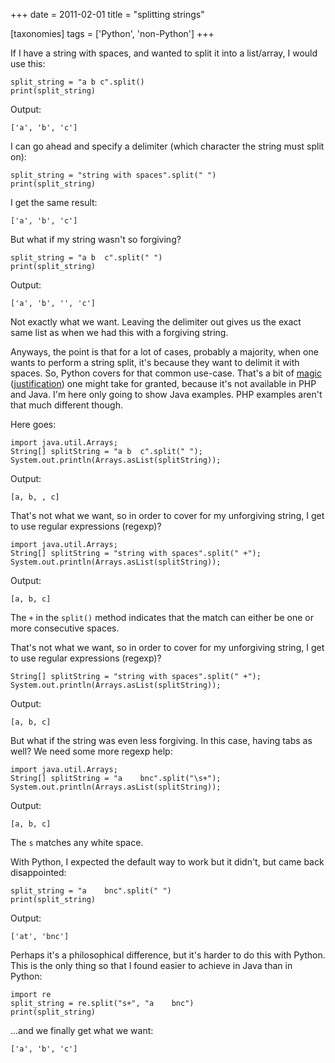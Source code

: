 +++
date = 2011-02-01
title = "splitting strings"

[taxonomies]
tags = ['Python', 'non-Python']
+++

If I have a string with spaces, and wanted to split it into a
list/array, I would use this:

``` {.sourceCode .python}
split_string = "a b c".split()
print(split_string)
```

Output:

    ['a', 'b', 'c']

I can go ahead and specify a delimiter (which character the string must
split on):

``` {.sourceCode .python}
split_string = "string with spaces".split(" ")
print(split_string)
```

I get the same result:

    ['a', 'b', 'c']

But what if my string wasn\'t so forgiving?

``` {.sourceCode .python}
split_string = "a b  c".split(" ")
print(split_string)
```

Output:

    ['a', 'b', '', 'c']

Not exactly what we want. Leaving the delimiter out gives us the exact
same list as when we had this with a forgiving string.

Anyways, the point is that for a lot of cases, probably a majority, when
one wants to perform a string split, it\'s because they want to delimit
it with spaces. So, Python covers for that common use-case. That\'s a
bit of [magic] ([justification]) one might take for granted, because
it\'s not available in PHP and Java. I\'m here only going to show Java
examples. PHP examples aren\'t that much different though.

Here goes:

``` {.sourceCode .java}
import java.util.Arrays;
String[] splitString = "a b  c".split(" ");
System.out.println(Arrays.asList(splitString));
```

Output:

    [a, b, , c]

That\'s not what we want, so in order to cover for my unforgiving
string, I get to use regular expressions (regexp)?

``` {.sourceCode .java}
import java.util.Arrays;
String[] splitString = "string with spaces".split(" +");
System.out.println(Arrays.asList(splitString));
```

Output:

    [a, b, c]

The `+` in the `split()` method indicates that the match can either be
one or more consecutive spaces.

That\'s not what we want, so in order to cover for my unforgiving
string, I get to use regular expressions (regexp)?

``` {.sourceCode .java}
String[] splitString = "string with spaces".split(" +");
System.out.println(Arrays.asList(splitString));
```

Output:

    [a, b, c]

But what if the string was even less forgiving. In this case, having
tabs as well? We need some more regexp help:

``` {.sourceCode .java}
import java.util.Arrays;
String[] splitString = "a    bnc".split("\s+");
System.out.println(Arrays.asList(splitString));
```

Output:

    [a, b, c]

The `s` matches any white space.

With Python, I expected the default way to work but it didn\'t, but came
back disappointed:

``` {.sourceCode .python}
split_string = "a    bnc".split(" ")
print(split_string)
```

Output:

    ['at', 'bnc']

Perhaps it\'s a philosophical difference, but it\'s harder to do this
with Python. This is the only thing so that I found easier to achieve in
Java than in Python:

``` {.sourceCode .python}
import re
split_string = re.split("s+", "a    bnc")
print(split_string)
```

\...and we finally get what we want:

    ['a', 'b', 'c']

  [magic]: http://docs.python.org/library/stdtypes.html#str.split
  [justification]: http://bugs.python.org/issue1367936
